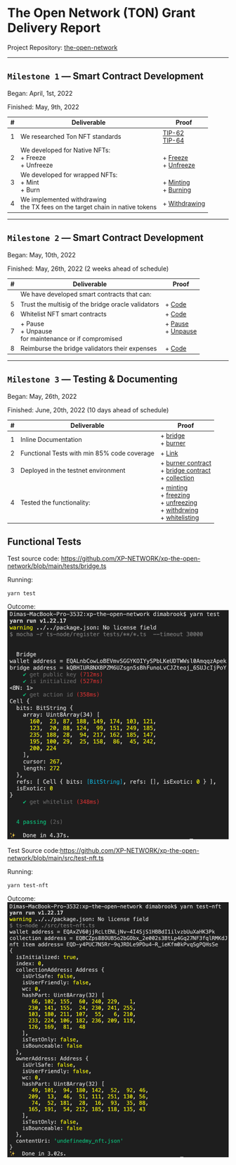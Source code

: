 # The Open Network (TON) Grant Delivery Report

Project Repository: [the-open-network](https://github.com/XP-NETWORK/xp-the-open-network/)

<hr>

## `Milestone 1` — Smart Contract Development

Began: April, 1st, 2022

Finished: May, 9th, 2022

| # | Deliverable | Proof |
|-|-|-|
|1| We researched Ton NFT standards |[TIP-62](https://github.com/ton-blockchain/TIPs/issues/62)<br/>[TIP-64](https://github.com/ton-blockchain/TIPs/issues/64)|
|2| We developed for Native NFTs: <br/>+ Freeze<br/>+ Unfreeze |<br/>+ [Freeze](https://github.com/XP-NETWORK/xp-the-open-network/blob/b019727c7d9a48c299ed948aec93796011029997/src/contracts/bridge.ts#L179-L193)<br/>+ [Unfreeze](https://github.com/XP-NETWORK/xp-the-open-network/blob/b019727c7d9a48c299ed948aec93796011029997/src/contracts/bridge.ts#L153-L177)|
|3| We developed for wrapped NFTs:<br/>+ Mint <br/>+ Burn |<br> + [Minting](https://github.com/XP-NETWORK/xp-the-open-network/blob/b019727c7d9a48c299ed948aec93796011029997/src/contracts/bridge.ts#L99-L133)<br/>+ [Burning](https://github.com/XP-NETWORK/xp-the-open-network/blob/b019727c7d9a48c299ed948aec93796011029997/src/contracts/bridge.ts#L135-L151)|
|4| We implemented withdrawing<br/> the TX fees on the target chain in native tokens|+ [Withdrawing](https://github.com/XP-NETWORK/xp-the-open-network/blob/b019727c7d9a48c299ed948aec93796011029997/src/contracts/bridge.ts#L219-L240)|

<hr>

## `Milestone 2` — Smart Contract Development

Began: May, 10th, 2022

Finished: May, 26th, 2022 (2 weeks ahead of schedule)

| # | Deliverable | Proof |
|-|-|-|
||We have developed smart contracts that can:||
|5|Trust the multisig of the bridge oracle validators|+ [Code](https://github.com/XP-NETWORK/xp-the-open-network/search?q=check_signature)|
|6|Whitelist NFT smart contracts|+ [Code](https://github.com/XP-NETWORK/xp-the-open-network/blob/91bffbcc4d884c8bc630599557bfb41a964a3be1/func/bridge.func#L177)|
|7|+ Pause<br/>+ Unpause<br/>for maintenance or if compromised|+ [Pause](https://github.com/XP-NETWORK/xp-the-open-network/blob/91bffbcc4d884c8bc630599557bfb41a964a3be1/func/bridge.func#L195)<br/>+ [Unpause](https://github.com/XP-NETWORK/xp-the-open-network/blob/91bffbcc4d884c8bc630599557bfb41a964a3be1/func/bridge.func#L213)<br/><br/>|
|8|Reimburse the bridge validators their expenses|+ [Code](https://github.com/XP-NETWORK/xp-the-open-network/blob/main/func/bridge.func#L126-L156)|

<hr>

## `Milestone 3` — Testing & Documenting

Began: May, 26th, 2022

Finished: June, 20th, 2022 (10 days ahead of schedule)

| # | Deliverable | Proof |
|-|-|-|
|1|Inline Documentation|+ [bridge](https://github.com/XP-NETWORK/xp-the-open-network/blob/main/func/bridge.func)<br/>+ [burner](https://github.com/XP-NETWORK/xp-the-open-network/blob/main/func/burner.func)|
|2|Functional Tests with min 85% code coverage|+ [Link](#functional-tests)|
|3|Deployed in the testnet environment|+ [burner contract](https://testnet.tonscan.org/address/kQBkPHU3Fo4FEQGZYh6a-4SbjqaTfA6wfMDcyT-U5TCN__jC)<br/>+ [bridge contract](https://testnet.tonscan.org/address/kQBHIUR8NXBPZM6UZsgn5sBhFunoLvCJZteoj_6SUJcIjPoY)<br/>+ [collection](https://testnet.tonscan.org/address/EQBCZps88OUB5o2bGObx_2e002s3BtLp4Gq27NF3fqlRMKdJ)|
|4|Tested the functionality:|+ [minting](https://testnet.tonscan.org/tx/985319000001:UNfD1lL5jXCTmu+unyO2KOvlmxjirLOMTkTkgqkhHJ0=:EQALnbCowLoBEVmvSGGYKOIYySPbLKeUDTWWsl0AmqqzApek)<br/>+ [freezing](https://testnet.tonscan.org/tx/985525000003:OT%2F0Pa0dB5vzhiFybrxYYHQiomlWD0JFGih2wPT4BPM=:EQD-y4PUC7N5Rr-9qJRDLe9PDu4-R_ieKfm0kPvqSgPQHsSe)<br/>+ [unfreezing](https://testnet.tonscan.org/tx/985674000003:x0GngVfN5e%2FNASW+vsSVvkzx796r4kbwB99cTbuxuik=:EQBHIUR8NXBPZM6UZsgn5sBhFunoLvCJZteoj_6SUJcIjEGS)<br/>+ [withdrwing](https://testnet.tonscan.org/tx/981042000001:oXNsZOZPos5X8kWXUwdyD+saAbgQpz87CDo%2FWyjVPHQ=:EQAxZV60jjRcLtENLjNv-4I4SjS1HBBdI1ilvzbUuXaHK3Pk)<br/>+ [whitelisting](https://testnet.tonscan.org/tx/980723000003:SPYrGao80FFol32ioFv9D0C+W91x290tl%2FUorcTcTeg=:EQBHIUR8NXBPZM6UZsgn5sBhFunoLvCJZteoj_6SUJcIjEGS)|


## Functional Tests

Test source code: https://github.com/XP-NETWORK/xp-the-open-network/blob/main/tests/bridge.ts

Running:
```
yarn test
```
Outcome:
![Outcome-1](./assets/test-1.png)

Test Source code:https://github.com/XP-NETWORK/xp-the-open-network/blob/main/src/test-nft.ts

Running:
```
yarn test-nft
```
Outcome:
![Outcome-2](./assets/test-2.png)